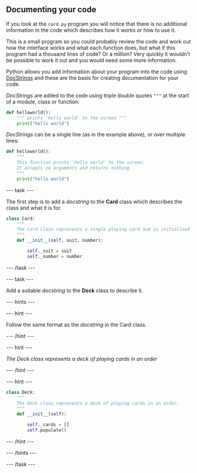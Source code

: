 ## Documenting your code

If you look at the `card.py` program you will notice that there is no additional information in the code which describes how it works or how to use it. 

This is a small program so you could probably review the code and work out how the interface works and what each function does, but what if this program had a thousand lines of code? Or a million? Very quickly it wouldn't be possible to work it out and you would need some more information.

Python allows you add information about your program into the code using [DocStrings](https://www.python.org/dev/peps/pep-0257/#what-is-a-docstring) and these are the basis for creating documentation for your code.

*DocStrings* are added to the code using triple double quotes `"""` at the start of a module, class or function:

```python
def helloworld():
    """ prints 'hello world' to the screen """
    print("hello world")
```

*DocStrings* can be a single line (as in the example above), or over multiple lines:

```python
def helloworld():
    """
    This function prints 'hello world' to the screen.
    It accepts no arguments and returns nothing.
    """
    print("hello world")
```

--- task ---

The first step is to add a *docstring* to the **Card** class which describes the class and what it is for.

```python
class Card:
    """
    The Card class represents a single playing card and is initialised by passing a suit and number.
    """
    def __init__(self, suit, number):

        self._suit = suit
        self._number = number
```

--- /task ---

--- task ---

Add a suitable *docstring* to the **Deck** class to describe it.

--- hints ---

--- hint ---

Follow the same format as the *docstring* in the Card class.

--- /hint ---

--- hint ---

*The Deck class represents a deck of playing cards in an order*

--- /hint ---

--- hint ---

```python
class Deck:
    """
    The Deck class represents a deck of playing cards in an order.
    """
    def __init__(self):

        self._cards = []
        self.populate()
```

--- /hint ---

--- /hints ---

--- /task ---
